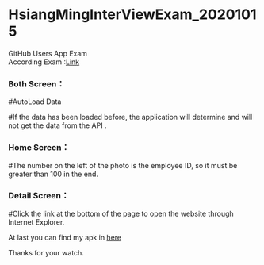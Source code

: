 # HsiangMingInterViewExam_20201015
GitHub Users App Exam<BR>
According Exam :<a href="https://github.com/HsiangxMinxHsieh/HsiangMingInterViewExam_20201015/blob/master/description/%E7%B6%B2%E9%8A%80%E7%B6%AD%E8%AD%B7%E8%80%83%E9%A1%8C.pdf">Link</a><BR>

<H3>Both Screen：</H3>

#AutoLoad Data<BR>

#If the data has been loaded before, the application will determine and will not get the data from the API .<BR>

<H3>Home Screen：</H3>

#The number on the left of the photo is the employee ID, so it must be greater than 100 in the end.<BR>

<H3>Detail Screen：</H3>

#Click the link at the bottom of the page to open the website through Internet Explorer.

At last you can find my apk in <a href="https://github.com/HsiangxMinxHsieh/HsiangMingInterViewExam_20201015/blob/master/description/Access_Github_debug_1.0.0_1.apk">here</a><BR>


Thanks for your watch.
